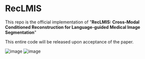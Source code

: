 # RecLMIS

This repo is the official implementation of "**RecLMIS: Cross-Modal Conditioned Reconstruction for Language-guided Medical Image Segmentation**" 

This entire code will be released upon acceptance of the paper.


![image](JPG/intro.jpg)
![image](JPG/model.jpg)
